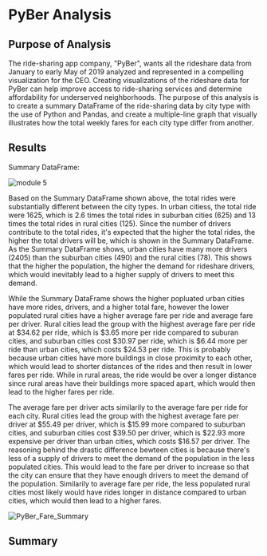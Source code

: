 # PyBer Analysis

## Purpose of Analysis
The ride-sharing app company, "PyBer", wants all the rideshare data from January to early May of 2019 analyzed and represented in a compelling visualization  for the CEO. Creating visualizations of the rideshare data for PyBer can help improve access to ride-sharing services and determine affordability for underserved neighborhoods. The purpose of this analysis is to create a summary DataFrame of the ride-sharing data by city type with the use of Python and Pandas, and create a multiple-line graph that visually illustrates how the total weekly fares for each city type differ from another. 



## Results

Summary DataFrame:

![module 5](https://user-images.githubusercontent.com/75760493/105730149-a1d3ac80-5ef3-11eb-88dd-f5ea16a02bb0.PNG)

Based on the Summary DataFrame shown above, the total rides were substantially different between the city types. In urban citiess, the total ride were 1625, which is 2.6 times the total rides in suburban cities (625) and 13 times the total rides in rural cities (125). Since the number of drivers contribute to the total rides, it's expected that the higher the total rides, the higher the total drivers will be, which is shown in the Summary DataFrame. As the Summary DataFrame shows, urban cities have many more drivers (2405) than the suburban cities (490) and the rural cities (78). This shows that the higher the population, the higher the demand for rideshare drivers, which would inevitably lead to a higher supply of drivers to meet this demand. 

While the Summary DataFrame shows the higher popluated urban cities have more rides, drivers, and a higher total fare, however the lower populated rural cities have a higher average fare per ride and average fare per driver. Rural cities lead the group with the highest average fare per ride at $34.62 per ride, which is $3.65 more per ride compared to suburan cities, and suburban cities cost $30.97 per ride, which is $6.44 more per ride than urban cities, which costs $24.53 per ride. This is probably because urban cities have more buildings in close proximity to each other, which would lead to shorter distances of the rides and then result in lower fares per ride. While in rural areas, the ride would be over a longer distance since rural areas have their buildings more spaced apart, which would then lead to the higher fares per ride. 

The average fare per driver acts similarily to the average fare per ride for each city. Rural cities lead the group with the highest average fare per driver at $55.49 per driver, which is $15.99 more compared to suburban cities, and suburban cities cost $39.50 per driver, which is $22.93 more expensive per driver than urban cities, which costs $16.57 per driver. The reasoning behind the drastic difference bewteen cities is because there's less of a supply of drivers to meet the demand of the population in the less populated cities. This would lead to the fare per driver to increase so that the city can ensure that they have enough drivers to meet the demand of the population. Similarily to average fare per ride, the less populated rural cities most likely would have rides longer in distance compared to urban cities, which would then lead to a higher fares. 





![PyBer_Fare_Summary](https://user-images.githubusercontent.com/75760493/105730021-7bae0c80-5ef3-11eb-9fd6-c65b20d05783.png)


## Summary

